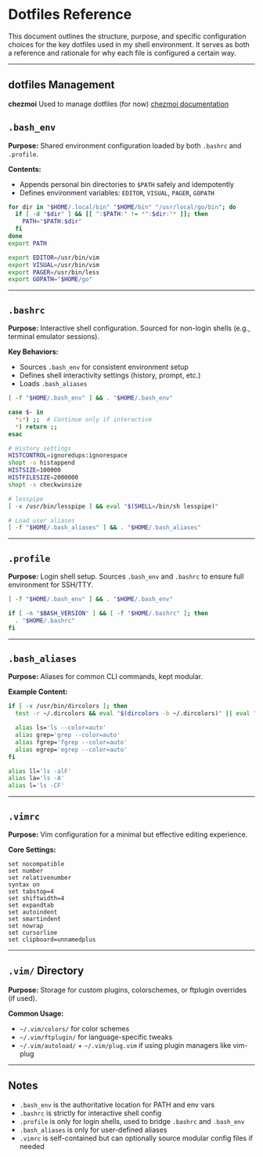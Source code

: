 # Dotfiles Reference

This document outlines the structure, purpose, and specific configuration choices for the key dotfiles used in my shell environment. It serves as both a reference and rationale for why each file is configured a certain way.

---

## dotfiles Management

**chezmoi** Used to manage dotfiles (for now)
[chezmoi documentation](https://www.chezmoi.io/quick-start/)


## `.bash_env`
**Purpose:** Shared environment configuration loaded by both `.bashrc` and `.profile`.

**Contents:**
- Appends personal bin directories to `$PATH` safely and idempotently
- Defines environment variables: `EDITOR`, `VISUAL`, `PAGER`, `GOPATH`

```bash
for dir in "$HOME/.local/bin" "$HOME/bin" "/usr/local/go/bin"; do
  if [ -d "$dir" ] && [[ ":$PATH:" != *":$dir:"* ]]; then
    PATH="$PATH:$dir"
  fi
done
export PATH

export EDITOR=/usr/bin/vim
export VISUAL=/usr/bin/vim
export PAGER=/usr/bin/less
export GOPATH="$HOME/go"
```

---

## `.bashrc`
**Purpose:** Interactive shell configuration. Sourced for non-login shells (e.g., terminal emulator sessions).

**Key Behaviors:**
- Sources `.bash_env` for consistent environment setup
- Defines shell interactivity settings (history, prompt, etc.)
- Loads `.bash_aliases`

```bash
[ -f "$HOME/.bash_env" ] && . "$HOME/.bash_env"

case $- in
  *i*) ;;  # Continue only if interactive
  *) return ;;
esac

# History settings
HISTCONTROL=ignoredups:ignorespace
shopt -s histappend
HISTSIZE=100000
HISTFILESIZE=2000000
shopt -s checkwinsize

# lesspipe
[ -x /usr/bin/lesspipe ] && eval "$(SHELL=/bin/sh lesspipe)"

# Load user aliases
[ -f "$HOME/.bash_aliases" ] && . "$HOME/.bash_aliases"
```

---

## `.profile`
**Purpose:** Login shell setup. Sources `.bash_env` and `.bashrc` to ensure full environment for SSH/TTY.

```bash
[ -f "$HOME/.bash_env" ] && . "$HOME/.bash_env"

if [ -n "$BASH_VERSION" ] && [ -f "$HOME/.bashrc" ]; then
  . "$HOME/.bashrc"
fi
```

---

## `.bash_aliases`
**Purpose:** Aliases for common CLI commands, kept modular.

**Example Content:**
```bash
if [ -x /usr/bin/dircolors ]; then
  test -r ~/.dircolors && eval "$(dircolors -b ~/.dircolors)" || eval "$(dircolors -b)"

  alias ls='ls --color=auto'
  alias grep='grep --color=auto'
  alias fgrep='fgrep --color=auto'
  alias egrep='egrep --color=auto'
fi

alias ll='ls -alF'
alias la='ls -A'
alias l='ls -CF'
```

---

## `.vimrc`
**Purpose:** Vim configuration for a minimal but effective editing experience.

**Core Settings:**
```vim
set nocompatible
set number
set relativenumber
syntax on
set tabstop=4
set shiftwidth=4
set expandtab
set autoindent
set smartindent
set nowrap
set cursorline
set clipboard=unnamedplus
```

---

## `.vim/` Directory
**Purpose:** Storage for custom plugins, colorschemes, or ftplugin overrides (if used).

**Common Usage:**
- `~/.vim/colors/` for color schemes
- `~/.vim/ftplugin/` for language-specific tweaks
- `~/.vim/autoload/` + `~/.vim/plug.vim` if using plugin managers like vim-plug

---

## Notes
- `.bash_env` is the authoritative location for PATH and env vars
- `.bashrc` is strictly for interactive shell config
- `.profile` is only for login shells, used to bridge `.bashrc` and `.bash_env`
- `.bash_aliases` is only for user-defined aliases
- `.vimrc` is self-contained but can optionally source modular config files if needed

